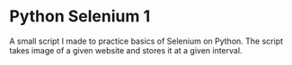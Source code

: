 # Python Selenium 1
A small script I made to practice basics of Selenium on Python. The script takes image of a given website and stores it at a given interval. 
